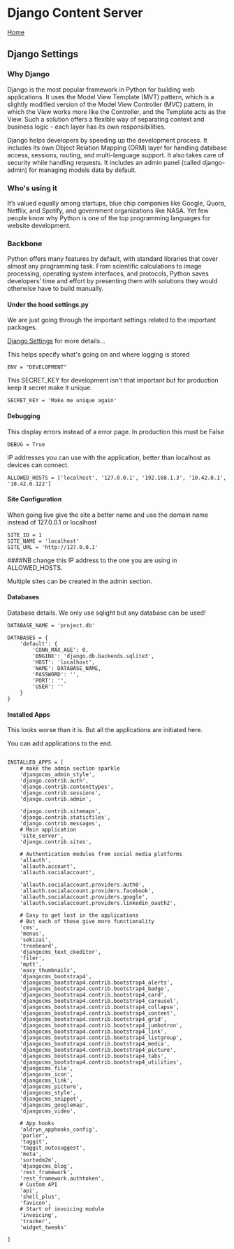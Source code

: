 # Django Content Server

[Home](../)

## Django Settings

### Why Django
Django is the most popular framework in Python for building web applications. It uses the Model View Template (MVT) pattern, which is a slightly modified version of the Model View Controller (MVC) pattern, in which the View works more like the Controller, and the Template acts as the View. Such a solution offers a flexible way of separating context and business logic - each layer has its own responsibilities.

Django helps developers by speeding up the development process. It includes its own Object Relation Mapping (ORM) layer for handling database access, sessions, routing, and multi-language support. It also takes care of security while handling requests. It includes an admin panel (called django-admin) for managing models data by default.

### Who's using it
It’s valued equally among startups, blue chip companies like Google, Quora, Netflix, and Spotify, and government organizations like NASA. Yet few people know why Python is one of the top programming languages for website development.

### Backbone
Python offers many features by default, with standard libraries that cover almost any programming task. From scientific calculations to image processing, operating system interfaces, and protocols, Python saves developers’ time and effort by presenting them with solutions they would otherwise have to build manually.


#### Under the hood settings.py

We are just going through the important settings related to the important packages.

[Django Settings](https://docs.djangoproject.com/en/3.1/ref/settings/) for more details...

This helps specify what's going on and where logging is stored

```
ENV = "DEVELOPMENT"
```

This SECRET_KEY for development isn't that important but for production keep it secret make it unique.
```
SECRET_KEY = 'Make me unique again'
```

#### Debugging

This display errors instead of a error page. In production this must be False

```
DEBUG = True
```

IP addresses you can use with the application, better than localhost as devices can connect.

```
ALLOWED_HOSTS = ['localhost', '127.0.0.1', '192.168.1.3', '10.42.0.1', '10.42.0.122']
```

#### Site Configuration

When going live give the site a better name and use the domain name instead of 127.0.0.1 or localhost

```
SITE_ID = 1
SITE_NAME = 'localhost'
SITE_URL = 'http://127.0.0.1'
```

####NB change this IP address to the one you are using in ALLOWED_HOSTS.

Multiple sites can be created in the admin section.

#### Databases

Database details. We only use sqlight but any database can be used!

```
DATABASE_NAME = 'project.db'

DATABASES = {
    'default': {
        'CONN_MAX_AGE': 0,
        'ENGINE': 'django.db.backends.sqlite3',
        'HOST': 'localhost',
        'NAME': DATABASE_NAME,
        'PASSWORD': '',
        'PORT': '',
        'USER': ''
    }
}
```

#### Installed Apps

This looks worse than it is. But all the applications are initiated here.

You can add applications to the end.

```

INSTALLED_APPS = [
    # make the admin section sparkle
    'djangocms_admin_style',
    'django.contrib.auth',
    'django.contrib.contenttypes',
    'django.contrib.sessions',
    'django.contrib.admin',

    'django.contrib.sitemaps',
    'django.contrib.staticfiles',
    'django.contrib.messages',
    # Main application
    'site_server',
    'django.contrib.sites',

    # Authentication modules from social media platforms
    'allauth',
    'allauth.account',
    'allauth.socialaccount',

    'allauth.socialaccount.providers.auth0',
    'allauth.socialaccount.providers.facebook',
    'allauth.socialaccount.providers.google',
    'allauth.socialaccount.providers.linkedin_oauth2',

    # Easy to get lost in the applications
    # But each of these give more functionality
    'cms',
    'menus',
    'sekizai',
    'treebeard',
    'djangocms_text_ckeditor',
    'filer',
    'mptt',
    'easy_thumbnails',
    'djangocms_bootstrap4',
    'djangocms_bootstrap4.contrib.bootstrap4_alerts',
    'djangocms_bootstrap4.contrib.bootstrap4_badge',
    'djangocms_bootstrap4.contrib.bootstrap4_card',
    'djangocms_bootstrap4.contrib.bootstrap4_carousel',
    'djangocms_bootstrap4.contrib.bootstrap4_collapse',
    'djangocms_bootstrap4.contrib.bootstrap4_content',
    'djangocms_bootstrap4.contrib.bootstrap4_grid',
    'djangocms_bootstrap4.contrib.bootstrap4_jumbotron',
    'djangocms_bootstrap4.contrib.bootstrap4_link',
    'djangocms_bootstrap4.contrib.bootstrap4_listgroup',
    'djangocms_bootstrap4.contrib.bootstrap4_media',
    'djangocms_bootstrap4.contrib.bootstrap4_picture',
    'djangocms_bootstrap4.contrib.bootstrap4_tabs',
    'djangocms_bootstrap4.contrib.bootstrap4_utilities',
    'djangocms_file',
    'djangocms_icon',
    'djangocms_link',
    'djangocms_picture',
    'djangocms_style',
    'djangocms_snippet',
    'djangocms_googlemap',
    'djangocms_video',

    # App hooks
    'aldryn_apphooks_config',
    'parler',
    'taggit',
    'taggit_autosuggest',
    'meta',
    'sortedm2m',
    'djangocms_blog',
    'rest_framework',
    'rest_framework.authtoken',
    # Custom API
    'api',
    'shell_plus',
    'favicon',
    # Start of invoicing module
    'invoicing',
    'tracker',
    'widget_tweaks'

]
```